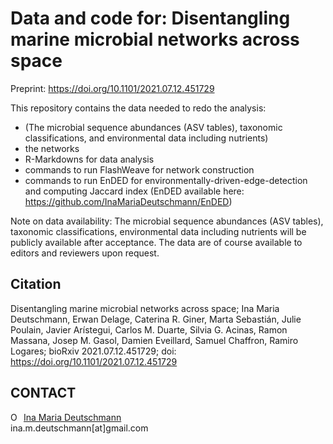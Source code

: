 # Data and code for: Disentangling marine microbial networks across space

Preprint: https://doi.org/10.1101/2021.07.12.451729

This repository contains the data needed to redo the analysis:
- (The microbial sequence abundances (ASV tables), taxonomic classifications, and environmental data including nutrients)
- the networks
- R-Markdowns for data analysis 
- commands to run FlashWeave for network construction
- commands to run EnDED for environmentally-driven-edge-detection and computing Jaccard index (EnDED available here: https://github.com/InaMariaDeutschmann/EnDED)

Note on data availability: The microbial sequence abundances (ASV tables), taxonomic classifications, environmental data including nutrients will be publicly available after acceptance. The data are of course available to editors and reviewers upon request.


## Citation
Disentangling marine microbial networks across space; Ina Maria Deutschmann, Erwan Delage, Caterina R. Giner, Marta Sebastián, Julie Poulain, Javier Arístegui, Carlos M. Duarte, Silvia G. Acinas, Ramon Massana, Josep M. Gasol, Damien Eveillard, Samuel Chaffron, Ramiro Logares; bioRxiv 2021.07.12.451729; doi: https://doi.org/10.1101/2021.07.12.451729

## CONTACT
<div itemscope itemtype="https://schema.org/Person"><a itemprop="sameAs" content="https://orcid.org/0000-0002-3512-261X" href="https://orcid.org/0000-0002-3512-261X" target="orcid.widget" rel="noopener noreferrer" style="vertical-align:top;"><img src="https://orcid.org/sites/default/files/images/orcid_16x16.png" style="width:1em;margin-right:.5em;" alt="ORCID iD icon">Ina Maria Deutschmann</a></div>
ina.m.deutschmann[at]gmail.com
